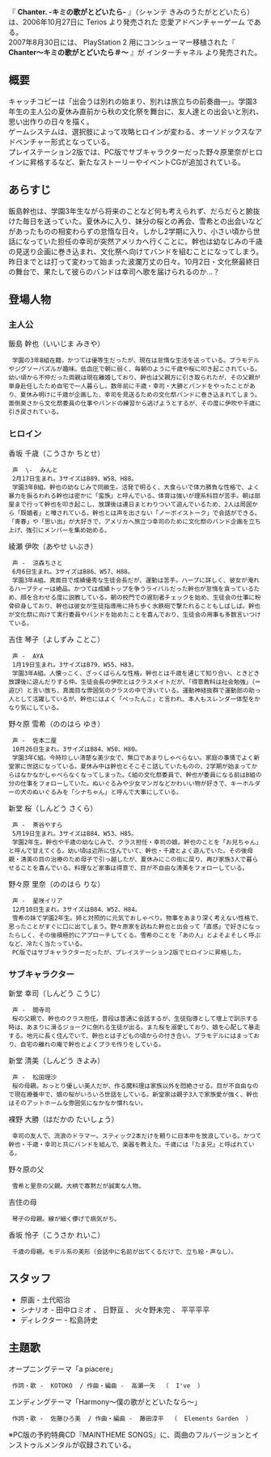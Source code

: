 『 **Chanter. -キミの歌がとどいたら-** 』（シャンテ きみのうたがとどいたら）は、2006年10月27日に  Terios  より発売された
恋愛アドベンチャーゲーム  である。  
2007年8月30日には、  PlayStation 2  用にコンシューマー移植された『 **Chanter〜キミの歌がとどいたら＃〜** 』が
インターチャネル  より発売された。

##  概要  

キャッチコピーは「出会うは別れの始まり、別れは旅立ちの前奏曲―」。学園3年生の主人公の夏休み直前から秋の文化祭を舞台に、友人達との出会いと別れ、思い出作りの日々を描く。  
ゲームシステムは、選択肢によって攻略ヒロインが変わる、オーソドックスなアドベンチャー形式となっている。  
プレイステーション2版では、PC版でサブキャラクターだった野々原里奈がヒロインに昇格するなど、新たなストーリーやイベントCGが追加されている。

##  あらすじ  

飯島幹也は、学園3年生ながら将来のことなど何も考えられず、だらだらと腑抜けた毎日を送っていた。夏休みに入り、妹分の桜との再会、雪希との出会いなどがあったものの相変わらずの怠惰な日々。しかし2学期に入り、小さい頃から世話になっていた担任の幸司が突然アメリカへ行くことに。幹也は幼なじみの千歳の見送り企画に巻き込まれ、文化祭へ向けてバンドを組むことになってしまう。昨日までとは打って変わって始まった波瀾万丈の日々。10月2日・文化祭最終日の舞台で、果たして彼らのバンドは幸司へ歌を届けられるのか…？

##  登場人物  

###  主人公  

飯島 幹也（いいじま みきや）

     学園の3年B組在籍。かつては優等生だったが、現在は怠惰な生活を送っている。プラモデルやジグソーパズルが趣味。低血圧で朝に弱く、毎朝のように千歳や桜に叩き起こされている。幼い頃から不仲だった両親は現在離婚しており、幹也は父親方に引き取られたが、その父親が単身赴任したため自宅で一人暮らし。数年前に千歳・幸司・大勝とバンドをやったことがあり、夏休み明けに千歳が企画した、幸司を見送るための文化祭バンドに巻き込まれてしまう。面倒臭さから文化祭委員の仕事やバンドの練習から逃げようとするが、その度に伊吹や千歳に引き戻されている。 

###  ヒロイン  

香坂 千歳（こうさか ちとせ）

     声  \-  みんと 
     2月17日生まれ。3サイズはB89、W58、H88。 
     学園3年B組。幹也の幼なじみで同級生。活発で明るく、大食らいで体力勝負な性格で、よく暴力を振るわれる幹也は密かに「蛮族」と呼んでいる。体育は強いが理系科目が苦手。朝は部屋まで行って幹也を叩き起こし、放課後は連日まとわりついて遊んでいるため、2人は周囲から「既婚者」と噂されている。幹也とは声を出さない「ノーボイストーク」で会話ができる。「青春」や「思い出」が大好きで、アメリカへ旅立つ幸司のために文化祭のバンド企画を立ち上げ、強引にメンバーを集め始める。 

綾瀬 伊吹（あやせ いぶき）

     声 -  涼森ちさと 
     6月6日生まれ。3サイズはB86、W57、H88。 
     学園3年A組。真面目で成績優秀な生徒会長だが、運動は苦手。ハーブに詳しく、彼女が淹れるハーブティーは絶品。かつては成績トップを争うライバルだった幹也が怠惰を貪っているため、顔を合わせる度に説教している。朝の校門での遅刻者チェックを始め、生徒会の仕事に粉骨砕身しており、幹也は彼女が生徒指導用に持ち歩く水鉄砲で撃たれることもしばしば。幹也が文化祭に向けて実行委員やバンドを始めたことを喜んでおり、生徒会の用事も多数言いつけている。 

吉住 琴子（よしずみ ことこ）

     声 -  AYA 
     1月19日生まれ。3サイズはB79、W55、H83。 
     学園3年A組。人懐っこく、ざっくばらんな性格。幹也とは千歳を通じて知り合い、ときどき放課後に遊んだりする仲。生徒会長の伊吹とはクラスメイトだが、「得意教科は社会勉強」（＝遊び）と言い放ち、真面目な雰囲気のクラスの中で浮いている。運動神経抜群で運動部の助っ人として活躍しているが、幹也にはよく「ぺったんこ」と言われ、本人もスレンダー体型をかなり気にしている。 

野々原 雪希（ののはら ゆき）

     声 -  佐本二厘 
     10月26日生まれ。3サイズはB84、W50、H80。 
     学園3年C組。今時珍しい清楚な美少女で、無口であまりしゃべらない。家庭の事情でよく新堂家に世話になっている。夏休み中は幹也とそこそこ話していたものの、2学期が始まってからはなかなかしゃべらなくなってしまった。C組の文化祭委員で、幹也が委員になる前はB組の分の仕事をフォローしていた。ぬいぐるみや少女マンガなどかわいい物が好きで、キーホルダーの犬のぬいぐるみを「シナちゃん」と呼んで大事にしている。 

新堂 桜（しんどう さくら）

     声 -  茶谷やすら 
     5月19日生まれ。3サイズはB84、W53、H85。 
     学園2年生。幹也や千歳の幼なじみで、クラス担任・幸司の娘。幹也のことを「お兄ちゃん」と呼んで甘えてくる。幼い頃は近所に住んでいて、幹也・千歳とよく遊んでいた。その後母親・清美の目の治療のため母子で引っ越したが、夏休みにこの街に戻り、再び家族3人で暮らせることを喜んでいる。料理など家事は得意で、目が不自由な清美をフォローしている。 

野々原 里奈（ののはら りな）

     声 -  星咲イリア 
     12月10日生まれ。3サイズはB84、W52、H84。 
     雪希の妹で学園2年生。姉と対照的に元気でおしゃべり。物事をあまり深く考えない性格で、思ったことがすぐに口に出てしまう。野々原家を訪ねた幹也と出会って「直感」で好きになったらしく、その後積極的にアプローチしてくる。雪希のことを「あの人」とよそよそしく呼ぶなど、冷たく当たっている。 
     PC版ではサブキャラクターだったが、プレイステーション2版でヒロインに昇格した。 

###  サブキャラクター  

新堂 幸司（しんどう こうじ）

     声 -  間寺司 
     桜の父親で、幹也のクラス担任。普段は普通に会話するが、生徒指導として壇上で訓示する時は、あまりに滑るジョークに倒れる生徒が出る。また桜を溺愛しており、娘を心配して暴走する。地元に長く住んでいて、幹也とは子どもの頃からの付き合い。プラモデルにはまっており、自宅の離れの庵で幹也とよくプラモ作りをしている。 

新堂 清美（しんどう きよみ）

     声 -  松田理沙 
     桜の母親。おっとり優しい美人だが、作る魔料理は家族以外を悶絶させる。目が不自由なので現在療養中で、娘の桜がいろいろ世話をしている。新堂家は親子3人で家族愛が強く、幹也はそのアットホームな雰囲気になかなか慣れない。 

裸野 大勝（はだかの たいしょう）

     幸司の友人で、流浪のドラマー。スティック2本だけを頼りに日本中を放浪している。かつて幹也・千歳・幸司と共にバンドを組んで、楽器を教えた。千歳には「たま兄」と呼ばれている。 

野々原の父

     雪希と里奈の父親。大柄で寡黙だが誠実な人物。 

吉住の母

     琴子の母親。線が細く儚げで病気がち。 

香坂 怜子（こうさか れいこ）

     千歳の母親。モデル系の美形（会話中に名前が出てくるだけで、立ち絵・声なし）。 

##  スタッフ  

  * 原画 -  土代昭治 
  * シナリオ -  田中ロミオ  、  日野亘  、  火々野未完  、  平平平平 
  * ディレクター -  松島詩史 

##  主題歌  

オープニングテーマ「a piacere」

     作詞・歌 -  KOTOKO  / 作曲・編曲 -  高瀬一矢  （  I've  ） 
エンディングテーマ「Harmony〜僕の歌がとどいたなら〜」

     作詞・歌 -  佐藤ひろ美  / 作曲・編曲 -  藤田淳平  （  Elements Garden  ） 

※PC版の予約特典CD『MAINTHEME SONGS』に、両曲のフルバージョンとインストゥルメンタルが収録されている。

